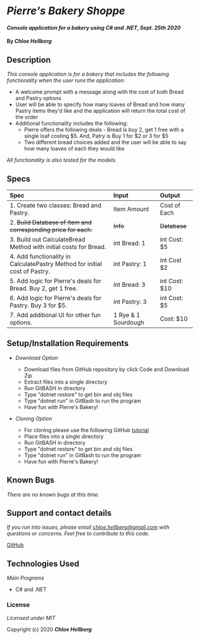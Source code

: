 # _Pierre's Bakery Shoppe_

#### _Console application for a bakery using C# and .NET, Sept. 25th 2020_

#### By _**Chloe Hellberg**_

## Description

_This console application is for a bakery that includes the following functionality when the user runs the application:_
  * A welcome prompt with a message along with the cost of both Bread and Pastry options
  * User will be able to specify how many loaves of Bread and how many Pastry items they'd like and the application will return the total cost of the order
  * Additional functionality includes the following:
    * Pierre offers the following deals - Bread is buy 2, get 1 free with a single loaf costing $5. And, Patry is Buy 1 for $2 or 3 for $5
    * Two different bread choices added and the  user will be able to say how many loaves of each they would like

_All functionality is also tested for the models._
  

## Specs

| Spec | Input | Output |
| :---------------------------- | :------------- | :------------ |
| 1. Create two classes: Bread and Pastry. | Item Amount | Cost of Each |
| 2. ~~Build Database of Item and corresponding price for each.~~ | ~~Info~~ | ~~Database~~
| 3. Build out CalculateBread Method with initial costs for Bread. | int Bread: 1 | int Cost: $5
| 4. Add functionality in CalculatePastry Method for initial cost of Pastry. | int Pastry: 1 | int Cost $2
| 5. Add logic for Pierre's deals for Bread. Buy 2, get 1 free. | int Bread: 3 | int Cost: $10
| 6. Add logic for Pierre's deals for Pastry. Buy 3 for $5. | int Pastry: 3 | int Cost: $5
| 7. Add additional UI for other fun options. | 1 Rye & 1 Sourdough | Cost: $10

## Setup/Installation Requirements

* _Download Option_
  * Download files from GitHub repository by click Code and Download Zip
  * Extract files into a single directory
  * Run GitBASH in directory
  * Type "dotnet restore" to get bin and obj files
  * Type "dotnet run" in GitBash to run the program
  * Have fun with Pierre's Bakery!

* _Cloning Option_
  * For cloning please use the following GitHub [tutorial](https://docs.github.com/en/enterprise/2.16/user/github/creating-cloning-and-archiving-repositories/cloning-a-repository)
  * Place files into a single directory
  * Run GitBASH in directory
  * Type "dotnet restore" to get bin and obj files
  * Type "dotnet run" in GitBash to run the program
  * Have fun with Pierre's Bakery!


## Known Bugs

_There are no known bugs at this time._

## Support and contact details

_If you run into issues, please email chloe.hellberg@gmail.com with questions or concerns. Feel free to contribute to this code._

[GitHub](https://github.com/chloehellberg)

## Technologies Used

_Main Programs_
  * C# and .NET

### License

*Licensed under MIT*

Copyright (c) 2020 **_Chloe Hellberg_**
